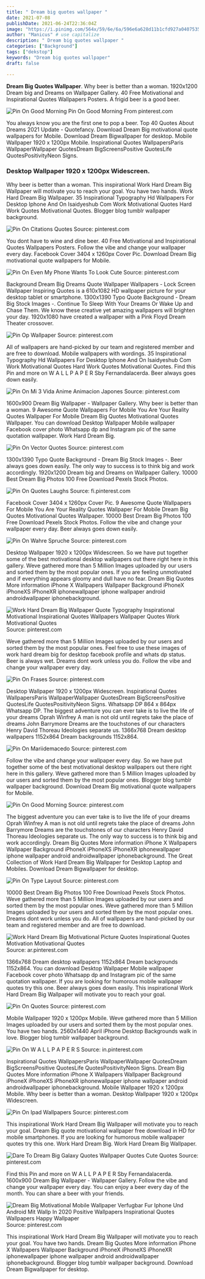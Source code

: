 ```yaml
---
title: " Dream big quotes wallpaper "
date: 2021-07-08
publishDate: 2021-06-24T22:36:04Z
image: "https://i.pinimg.com/564x/59/6e/6a/596e6a628d11b1cfd927a0407535db80.jpg"
author: "Manicus" # use capitalize
description: " Dream big quotes wallpaper "
categories: ["Background"]
tags: ["dekstop"]
keywords: "Dream big quotes wallpaper"
draft: false

---
```



**Dream Big Quotes Wallpaper**. Why beer is better than a woman. 1920x1200 Dream big and Dreams on Wallpaper Gallery. 40 Free Motivational and Inspirational Quotes Wallpapers Posters. A frigid beer is a good beer.

![Pin On Good Morning](https://i.pinimg.com/originals/56/06/44/560644495d7faecb133067e2bc7bbae2.png "Pin On Good Morning")
Pin On Good Morning From pinterest.com


You always know you are the first one to pop a beer. Top 40 Quotes About Dreams 2021 Update - Quotefancy. Download Dream Big motivational quote wallpapers for Mobile. Download Dream Bigwallpaper for desktop. Mobile Wallpaper 1920 x 1200px Mobile. Inspirational Quotes WallpapersParis WallpaperWallpaper QuotesDream BigScreensPositive QuotesLife QuotesPositivityNeon Signs.

### Desktop Wallpaper 1920 x 1200px Widescreen.

Why beer is better than a woman. This inspirational Work Hard Dream Big Wallpaper will motivate you to reach your goal. You have two hands. Work Hard Dream Big Wallpaper. 35 Inspirational Typography Hd Wallpapers For Desktop Iphone And On Isaidyeshub Com Work Motivational Quotes Hard Work Quotes Motivational Quotes. Blogger blog tumblr wallpaper background.


![Pin On Citations Quotes](https://i.pinimg.com/736x/34/85/74/3485740550b0159a66754944e067b9c2.jpg "Pin On Citations Quotes")
Source: pinterest.com

You dont have to wine and dine beer. 40 Free Motivational and Inspirational Quotes Wallpapers Posters. Follow the vibe and change your wallpaper every day. Facebook Cover 3404 x 1260px Cover Pic. Download Dream Big motivational quote wallpapers for Mobile.

![Pin On Even My Phone Wants To Look Cute](https://i.pinimg.com/originals/26/0f/c6/260fc60d98f58c823c96d45f4dff6ed2.jpg "Pin On Even My Phone Wants To Look Cute")
Source: pinterest.com

Background Dream Big Dreams Quote Wallpaper Wallpapers - Lock Screen Wallpaper Inspiring Quotes is a 610x1082 HD wallpaper picture for your desktop tablet or smartphone. 1300x1390 Typo Quote Background - Dream Big Stock Images -. Continue To Sleep With Your Dreams Or Wake Up and Chase Them. We know these creative yet amazing wallpapers will brighten your day. 1920x1080 have created a wallpaper with a Pink Floyd Dream Theater crossover.

![Pin Op Wallpaper](https://i.pinimg.com/originals/70/f2/b7/70f2b79c57dbd36be0bb86cc19dbcc7d.jpg "Pin Op Wallpaper")
Source: pinterest.com

All of wallpapers are hand-picked by our team and registered member and are free to download. Mobile wallpapers with wordings. 35 Inspirational Typography Hd Wallpapers For Desktop Iphone And On Isaidyeshub Com Work Motivational Quotes Hard Work Quotes Motivational Quotes. Find this Pin and more on W A L L P A P E R Sby Fernandalacerda. Beer always goes down easily.

![Pin On Mi 3 Vida Anime Animacion Japones](https://i.pinimg.com/474x/0c/73/de/0c73dec551582780587d2a85560ccee5.jpg "Pin On Mi 3 Vida Anime Animacion Japones")
Source: pinterest.com

1600x900 Dream Big Wallpaper - Wallpaper Gallery. Why beer is better than a woman. 9 Awesome Quote Wallpapers For Mobile You Are Your Reality Quotes Wallpaper For Mobile Dream Big Quotes Motivational Quotes Wallpaper. You can download Desktop Wallpaper Mobile wallpaper Facebook cover photo Whatsapp dp and Instagram pic of the same quotation wallpaper. Work Hard Dream Big.

![Pin On Vector Quotes](https://i.pinimg.com/474x/1f/fd/2b/1ffd2b8b1b1959b58478724d5ff057bb.jpg "Pin On Vector Quotes")
Source: pinterest.com

1300x1390 Typo Quote Background - Dream Big Stock Images -. Beer always goes down easily. The only way to success is to think big and work accordingly. 1920x1200 Dream big and Dreams on Wallpaper Gallery. 10000 Best Dream Big Photos 100 Free Download Pexels Stock Photos.

![Pin On Quotes Laughs](https://i.pinimg.com/originals/94/fd/bd/94fdbd45e2416f158aef90c507c8cb7a.jpg "Pin On Quotes Laughs")
Source: fi.pinterest.com

Facebook Cover 3404 x 1260px Cover Pic. 9 Awesome Quote Wallpapers For Mobile You Are Your Reality Quotes Wallpaper For Mobile Dream Big Quotes Motivational Quotes Wallpaper. 10000 Best Dream Big Photos 100 Free Download Pexels Stock Photos. Follow the vibe and change your wallpaper every day. Beer always goes down easily.

![Pin On Wahre Spruche](https://i.pinimg.com/736x/f5/43/1c/f5431cac5bd14fcc57af09c511fccec1.jpg "Pin On Wahre Spruche")
Source: pinterest.com

Desktop Wallpaper 1920 x 1200px Widescreen. So we have put together some of the best motivational desktop wallpapers out there right here in this gallery. Weve gathered more than 5 Million Images uploaded by our users and sorted them by the most popular ones. If you are feeling unmotivated and if everything appears gloomy and dull have no fear. Dream Big Quotes More information iPhone X Wallpapers Wallpaper Background iPhoneX iPhoneXS iPhoneXR iphonewallpaper iphone wallpaper android androidwallpaper iphonebackground.

![Work Hard Dream Big Wallpaper Quote Typography Inspirational Motivational Inspirational Quotes Wallpapers Wallpaper Quotes Work Motivational Quotes](https://i.pinimg.com/originals/75/ed/76/75ed76ed3b34c580ec1305054a36fbe8.jpg "Work Hard Dream Big Wallpaper Quote Typography Inspirational Motivational Inspirational Quotes Wallpapers Wallpaper Quotes Work Motivational Quotes")
Source: pinterest.com

Weve gathered more than 5 Million Images uploaded by our users and sorted them by the most popular ones. Feel free to use these images of work hard dream big for desktop facebook profile and whats dp status. Beer is always wet. Dreams dont work unless you do. Follow the vibe and change your wallpaper every day.

![Pin On Frases](https://i.pinimg.com/originals/73/bd/e6/73bde6c0653a4db4415dc53d35c38690.jpg "Pin On Frases")
Source: pinterest.com

Desktop Wallpaper 1920 x 1200px Widescreen. Inspirational Quotes WallpapersParis WallpaperWallpaper QuotesDream BigScreensPositive QuotesLife QuotesPositivityNeon Signs. Whatsapp DP 864 x 864px Whatsapp DP. The biggest adventure you can ever take is to live the life of your dreams Oprah Winfrey A man is not old until regrets take the place of dreams John Barrymore Dreams are the touchstones of our characters Henry David Thoreau Ideologies separate us. 1366x768 Dream desktop wallpapers 1152x864 Dream backgrounds 1152x864.

![Pin On Mariidemacedo](https://i.pinimg.com/736x/76/8a/4b/768a4bf3314674dcd15731147de99321.jpg "Pin On Mariidemacedo")
Source: pinterest.com

Follow the vibe and change your wallpaper every day. So we have put together some of the best motivational desktop wallpapers out there right here in this gallery. Weve gathered more than 5 Million Images uploaded by our users and sorted them by the most popular ones. Blogger blog tumblr wallpaper background. Download Dream Big motivational quote wallpapers for Mobile.

![Pin On Good Morning](https://i.pinimg.com/originals/56/06/44/560644495d7faecb133067e2bc7bbae2.png "Pin On Good Morning")
Source: pinterest.com

The biggest adventure you can ever take is to live the life of your dreams Oprah Winfrey A man is not old until regrets take the place of dreams John Barrymore Dreams are the touchstones of our characters Henry David Thoreau Ideologies separate us. The only way to success is to think big and work accordingly. Dream Big Quotes More information iPhone X Wallpapers Wallpaper Background iPhoneX iPhoneXS iPhoneXR iphonewallpaper iphone wallpaper android androidwallpaper iphonebackground. The Great Collection of Work Hard Dream Big Wallpaper for Desktop Laptop and Mobiles. Download Dream Bigwallpaper for desktop.

![Pin On Type Layout](https://i.pinimg.com/originals/97/c0/db/97c0db5d416be8744aa536992a589da8.jpg "Pin On Type Layout")
Source: pinterest.com

10000 Best Dream Big Photos 100 Free Download Pexels Stock Photos. Weve gathered more than 5 Million Images uploaded by our users and sorted them by the most popular ones. Weve gathered more than 5 Million Images uploaded by our users and sorted them by the most popular ones. Dreams dont work unless you do. All of wallpapers are hand-picked by our team and registered member and are free to download.

![Work Hard Dream Big Motivational Picture Quotes Inspirational Quotes Motivation Motivational Quotes](https://i.pinimg.com/originals/4f/32/43/4f324381c6c1b00a06224507e780f76c.png "Work Hard Dream Big Motivational Picture Quotes Inspirational Quotes Motivation Motivational Quotes")
Source: ar.pinterest.com

1366x768 Dream desktop wallpapers 1152x864 Dream backgrounds 1152x864. You can download Desktop Wallpaper Mobile wallpaper Facebook cover photo Whatsapp dp and Instagram pic of the same quotation wallpaper. If you are looking for humorous mobile wallpaper quotes try this one. Beer always goes down easily. This inspirational Work Hard Dream Big Wallpaper will motivate you to reach your goal.

![Pin On Quotes](https://i.pinimg.com/736x/80/b7/e8/80b7e8666e1c8fbb73562d796793db6f--wallpaper-for-dream-big.jpg "Pin On Quotes")
Source: pinterest.com

Mobile Wallpaper 1920 x 1200px Mobile. Weve gathered more than 5 Million Images uploaded by our users and sorted them by the most popular ones. You have two hands. 2560x1440 April iPhone Desktop Backgrounds walk in love. Blogger blog tumblr wallpaper background.

![Pin On W A L L P A P E R S](https://i.pinimg.com/originals/c7/16/85/c716854748beae9a5ae1113d2a284203.jpg "Pin On W A L L P A P E R S")
Source: in.pinterest.com

Inspirational Quotes WallpapersParis WallpaperWallpaper QuotesDream BigScreensPositive QuotesLife QuotesPositivityNeon Signs. Dream Big Quotes More information iPhone X Wallpapers Wallpaper Background iPhoneX iPhoneXS iPhoneXR iphonewallpaper iphone wallpaper android androidwallpaper iphonebackground. Mobile Wallpaper 1920 x 1200px Mobile. Why beer is better than a woman. Desktop Wallpaper 1920 x 1200px Widescreen.

![Pin On Ipad Wallpapers](https://i.pinimg.com/originals/f2/b7/25/f2b725831f009f1dc517c62145f00d28.jpg "Pin On Ipad Wallpapers")
Source: pinterest.com

This inspirational Work Hard Dream Big Wallpaper will motivate you to reach your goal. Dream Big quote motivational wallpaper free download in HD for mobile smartphones. If you are looking for humorous mobile wallpaper quotes try this one. Work Hard Dream Big. Work Hard Dream Big Wallpaper.

![Dare To Dream Big Galaxy Quotes Wallpaper Quotes Cute Quotes](https://i.pinimg.com/originals/d6/5c/83/d65c83e18a58fd3aa4fd067a14f1db4e.jpg "Dare To Dream Big Galaxy Quotes Wallpaper Quotes Cute Quotes")
Source: pinterest.com

Find this Pin and more on W A L L P A P E R Sby Fernandalacerda. 1600x900 Dream Big Wallpaper - Wallpaper Gallery. Follow the vibe and change your wallpaper every day. You can enjoy a beer every day of the month. You can share a beer with your friends.

![Dream Big Motivational Mobile Wallpaper Verfugbar Fur Iphone Und Android Mit Wallp In 2020 Positive Wallpapers Inspirational Quotes Wallpapers Happy Wallpaper](https://i.pinimg.com/564x/59/6e/6a/596e6a628d11b1cfd927a0407535db80.jpg "Dream Big Motivational Mobile Wallpaper Verfugbar Fur Iphone Und Android Mit Wallp In 2020 Positive Wallpapers Inspirational Quotes Wallpapers Happy Wallpaper")
Source: pinterest.com

This inspirational Work Hard Dream Big Wallpaper will motivate you to reach your goal. You have two hands. Dream Big Quotes More information iPhone X Wallpapers Wallpaper Background iPhoneX iPhoneXS iPhoneXR iphonewallpaper iphone wallpaper android androidwallpaper iphonebackground. Blogger blog tumblr wallpaper background. Download Dream Bigwallpaper for desktop.

